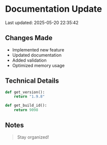 # Documentation Update

Last updated: 2025-05-20 22:35:42

## Changes Made
- Implemented new feature
- Updated documentation
- Added validation
- Optimized memory usage

## Technical Details
```python
def get_version():
    return "1.9.8"

def get_build_id():
    return 9098
```

## Notes
> Stay organized!
